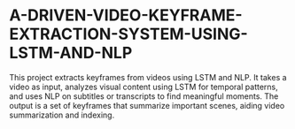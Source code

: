 # A-DRIVEN-VIDEO-KEYFRAME-EXTRACTION-SYSTEM-USING-LSTM-AND-NLP
This project extracts keyframes from videos using LSTM and NLP. It takes a video as input, analyzes visual content using LSTM for temporal patterns, and uses NLP on subtitles or transcripts to find meaningful moments. The output is a set of keyframes that summarize important scenes, aiding video summarization and indexing.
